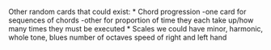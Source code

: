 Other random cards that could exist:
    * Chord progression
        -one card for sequences of chords
        -other for proportion of time they each take up/how many times they must be executed
    * Scales
        we could have minor, harmonic, whole tone, blues
        number of octaves
        speed of right and left hand
